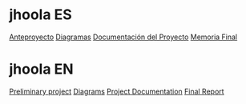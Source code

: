 # jhoola ES

[Anteproyecto](https://github.com/TheReported/jhoola/blob/development/docs/es/anteproyecto.md)
[Diagramas](https://github.com/TheReported/jhoola/blob/development/docs/es/diagramas/README.md)
[Documentación del Proyecto](https://github.com/TheReported/jhoola/blob/development/docs/es/proyecto.md)
[Memoria Final](https://github.com/TheReported/jhoola/blob/development/docs/es/memoriafinal.md)


# jhoola EN

[Preliminary project](https://github.com/TheReported/jhoola/blob/development/docs/en/preliminaryproject.md)
[Diagrams](https://github.com/TheReported/jhoola/blob/development/docs/en/diagrams/README.md)
[Project Documentation]()
[Final Report]()
